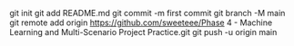 git init
git add README.md
git commit -m first commit
git branch -M main
git remote add origin https://github.com/sweeteee/Phase 4 - Machine Learning and Multi-Scenario Project Practice.git
git push -u origin main
